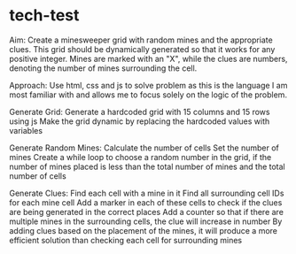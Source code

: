 # tech-test

Aim:
Create a minesweeper grid with random mines and the appropriate clues. This grid should be dynamically generated so that it works for any positive integer. Mines are marked with an "X", while the clues are numbers, denoting the number of mines surrounding the cell.

Approach:
Use html, css and js to solve problem as this is the language I am most familiar with and allows me to focus solely on the logic of the problem. 

Generate Grid:
Generate a hardcoded grid with 15 columns and 15 rows using js
Make the grid dynamic by replacing the hardcoded values with variables

Generate Random Mines:
Calculate the number of cells 
Set the number of mines
Create a while loop to choose a random number in the grid, if the number of mines placed is less than the total number of mines and the total number of cells

Generate Clues:
Find each cell with a mine in it
Find all surrounding cell IDs for each mine cell
Add a marker in each of these cells to check if the clues are being generated in the correct places
Add a counter so that if there are multiple mines in the surrounding cells, the clue will increase in number
By adding clues based on the placement of the mines, it will produce a more efficient solution than checking each cell for surrounding mines
